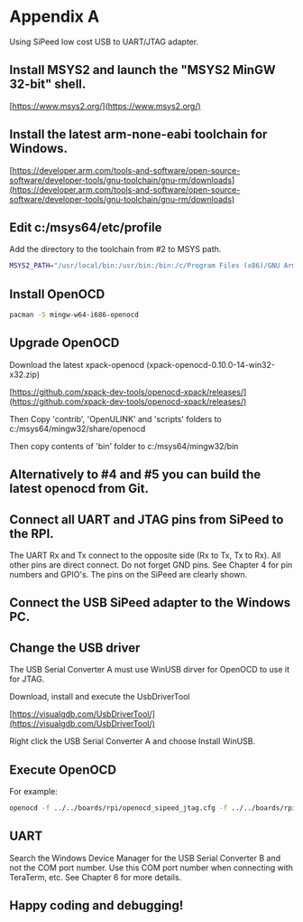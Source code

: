 # Appendix A

Using SiPeed low cost USB to UART/JTAG adapter.

## Install MSYS2 and launch the "MSYS2 MinGW 32-bit" shell.

[https://www.msys2.org/](https://www.msys2.org/)

## Install the latest arm-none-eabi toolchain for Windows.

[https://developer.arm.com/tools-and-software/open-source-software/developer-tools/gnu-toolchain/gnu-rm/downloads](https://developer.arm.com/tools-and-software/open-source-software/developer-tools/gnu-toolchain/gnu-rm/downloads)

## Edit c:/msys64/etc/profile

Add the directory to the toolchain from #2 to MSYS path.

```bash
MSYS2_PATH="/usr/local/bin:/usr/bin:/bin:/c/Program Files (x86)/GNU Arm Embedded Toolchain/9 2020-q2-update/bin"
```

## Install OpenOCD

```bash
pacman -S mingw-w64-i686-openocd
```

## Upgrade OpenOCD

Download the latest xpack-openocd (xpack-openocd-0.10.0-14-win32-x32.zip)

[https://github.com/xpack-dev-tools/openocd-xpack/releases/](https://github.com/xpack-dev-tools/openocd-xpack/releases/)

Then Copy 'contrib', 'OpenULINK' and 'scripts' folders to
c:/msys64/mingw32/share/openocd

Then copy contents of 'bin' folder to c:/msys64/mingw32/bin

## Alternatively to #4 and #5 you can build the latest openocd from Git.

## Connect all UART and JTAG pins from SiPeed to the RPI.

The UART Rx and Tx connect to the opposite side (Rx to Tx, Tx to Rx).
All other pins are direct connect. Do not forget GND pins. See
Chapter 4 for pin numbers and GPIO's. The pins on the SiPeed are
clearly shown.

## Connect the USB SiPeed adapter to the Windows PC.

## Change the USB driver

The USB Serial Converter A must use WinUSB dirver for OpenOCD to
use it for JTAG.

Download, install and execute the UsbDriverTool

[https://visualgdb.com/UsbDriverTool/](https://visualgdb.com/UsbDriverTool/)

Right click the USB Serial Converter A and choose Install WinUSB.

## Execute OpenOCD

For example:

```bash
openocd -f ../../boards/rpi/openocd_sipeed_jtag.cfg -f ../../boards/rpi/rpi4_jtag.cfg
```

## UART
 
Search the Windows Device Manager for the USB Serial Converter B and
not the COM port number. Use this COM port number when connecting with
TeraTerm, etc. See Chapter 6 for more details.

## Happy coding and debugging!
  
